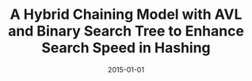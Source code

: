 ---
title: "A Hybrid Chaining Model with AVL and Binary Search Tree to Enhance Search Speed in Hashing"
collection: publications
date: 2015-01-01
venue: 'International Journal of Hybrid Information Technology'
paperurl: '/files/manuscripts/2015-01-01-hybrid-chaining-model.pdf'
link: 'https://doi.org/10.14257/ijhit.2015.8.3.18'
citation: 'Saxena, A., Anand, H., Pradhan, T., & Mishra, S. R. (2015). &quot;A Hybrid Chaining Model with AVL and Binary Search Tree to Enhance Search Speed in Hashing.&quot; <i>International Journal of Hybrid Information Technology</i>. 8(3), 185–194. https://doi.org/10.14257/ijhit.2015.8.3.18'
---